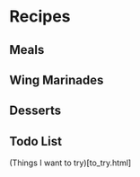 # Recipes

## Meals

## Wing Marinades

## Desserts

## Todo List

(Things I want to try)[to_try.html]

